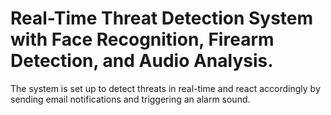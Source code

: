 # Real-Time Threat Detection System with Face Recognition, Firearm Detection, and Audio Analysis.
The system is set up to detect threats in real-time and react accordingly by sending email notifications and triggering an alarm sound.
